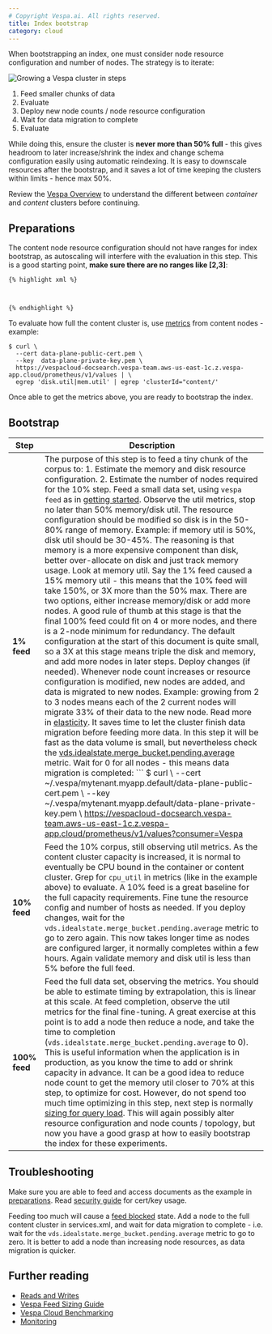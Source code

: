 ```yaml
---
# Copyright Vespa.ai. All rights reserved.
title: Index bootstrap
category: cloud
---
```


When bootstrapping an index, one must consider node resource configuration and number of nodes.
The strategy is to iterate:

![Growing a Vespa cluster in steps](/assets/img/index-bootstrap.svg)

1. Feed smaller chunks of data
2. Evaluate
3. Deploy new node counts / node resource configuration
4. Wait for data migration to complete
5. Evaluate

While doing this, ensure the cluster is **never more than 50% full** -
this gives headroom to later increase/shrink the index
and change schema configuration easily using automatic reindexing.
It is easy to downscale resources after the bootstrap,
and it saves a lot of time keeping the clusters within limits - hence max 50%.

Review the [Vespa Overview](/en/overview.html) to understand
the different between *container* and *content* clusters before continuing.

## Preparations

The content node resource configuration should not have ranges for index bootstrap,
as autoscaling will interfere with the evaluation in this step.
This is a good starting point, **make sure there are no ranges like [2,3]**:

```
{% highlight xml %}



{% endhighlight %}
```

To evaluate how full the content cluster is, use [metrics](monitoring) from content nodes - example:

```
$ curl \
  --cert data-plane-public-cert.pem \
  --key  data-plane-private-key.pem \
  https://vespacloud-docsearch.vespa-team.aws-us-east-1c.z.vespa-app.cloud/prometheus/v1/values | \
  egrep 'disk.util|mem.util' | egrep 'clusterId="content/'
```

Once able to get the metrics above, you are ready to bootstrap the index.

## Bootstrap

| Step | Description |
| --- | --- |
| **1% feed** | The purpose of this step is to feed a tiny chunk of the corpus to:   1. Estimate the memory and disk resource configuration. 2. Estimate the number of nodes required for the 10% step.   Feed a small data set, using `vespa feed` as in [getting started](https://cloud.vespa.ai/en/getting-started). Observe the util metrics, stop no later than 50% memory/disk util. The resource configuration should be modified so disk is in the 50-80% range of memory. Example: if memory util is 50%, disk util should be 30-45%. The reasoning is that memory is a more expensive component than disk, better over-allocate on disk and just track memory usage.  Look at memory util. Say the 1% feed caused a 15% memory util - this means that the 10% feed will take 150%, or 3X more than the 50% max. There are two options, either increase memory/disk or add more nodes. A good rule of thumb at this stage is that the final 100% feed could fit on 4 or more nodes, and there is a 2-node minimum for redundancy. The default configuration at the start of this document is quite small, so a 3X at this stage means triple the disk and memory, and add more nodes in later steps.  Deploy changes (if needed). Whenever node count increases or resource configuration is modified, new nodes are added, and data is migrated to new nodes. Example: growing from 2 to 3 nodes means each of the 2 current nodes will migrate 33% of their data to the new node. Read more in [elasticity](/en/elasticity.html). It saves time to let the cluster finish data migration before feeding more data. In this step it will be fast as the data volume is small, but nevertheless check the [vds.idealstate.merge_bucket.pending.average](/en/reference/distributor-metrics-reference.html#vds_idealstate_merge_bucket_pending) metric. Wait for 0 for all nodes - this means data migration is completed:   ``` $ curl \   --cert ~/.vespa/mytenant.myapp.default/data-plane-public-cert.pem \   --key  ~/.vespa/mytenant.myapp.default/data-plane-private-key.pem \   https://vespacloud-docsearch.vespa-team.aws-us-east-1c.z.vespa-app.cloud/prometheus/v1/values?consumer=Vespa | \   egrep 'vds_idealstate_merge_bucket_pending_average' ```   At this point, you can validate that both memory and disk util is less than 5%, so the 10% feed will fit. |
| **10% feed** | Feed the 10% corpus, still observing util metrics.  As the content cluster capacity is increased, it is normal to eventually be CPU bound in the container or content cluster. Grep for `cpu_util` in metrics (like in the example above) to evaluate.  A 10% feed is a great baseline for the full capacity requirements. Fine tune the resource config and number of hosts as needed. If you deploy changes, wait for the `vds.idealstate.merge_bucket.pending.average` metric to go to zero again. This now takes longer time as nodes are configured larger, it normally completes within a few hours.  Again validate memory and disk util is less than 5% before the full feed. |
| **100% feed** | Feed the full data set, observing the metrics. You should be able to estimate timing by extrapolation, this is linear at this scale. At feed completion, observe the util metrics for the final fine-tuning.  A great exercise at this point is to add a node then reduce a node, and take the time to completion (`vds.idealstate.merge_bucket.pending.average` to 0). This is useful information when the application is in production, as you know the time to add or shrink capacity in advance.  It can be a good idea to reduce node count to get the memory util closer to 70% at this step, to optimize for cost. However, do not spend too much time optimizing in this step, next step is normally [sizing for query load](/en/performance/sizing-search.html). This will again possibly alter resource configuration and node counts / topology, but now you have a good grasp at how to easily bootstrap the index for these experiments. |

## Troubleshooting

Make sure you are able to feed and access documents as the example in [preparations](#preparations).
Read [security guide](/en/cloud/security/guide.html) for cert/key usage.

Feeding too much will cause a
[feed blocked](/en/operations/feed-block.html) state.
Add a node to the full content cluster in services.xml, and wait for data migration to complete -
i.e. wait for the `vds.idealstate.merge_bucket.pending.average` metric to go to zero.
It is better to add a node than increasing node resources, as data migration is quicker.

## Further reading
* [Reads and Writes](/en/reads-and-writes.html)
* [Vespa Feed Sizing Guide](/en/performance/sizing-feeding.html)
* [Vespa Cloud Benchmarking](https://cloud.vespa.ai/en/benchmarking)
* [Monitoring](https://cloud.vespa.ai/en/monitoring)

